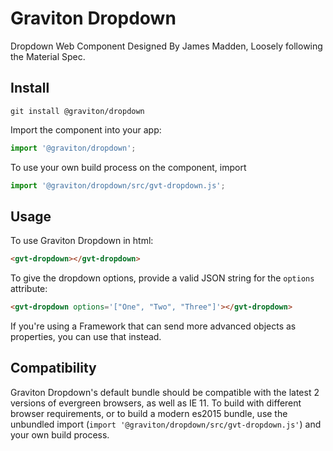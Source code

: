 # Graviton Dropdown
Dropdown Web Component Designed By James Madden, Loosely following the Material Spec.

## Install
```
git install @graviton/dropdown
```

Import the component into your app:
```js
import '@graviton/dropdown';
```
To use your own build process on the component, import
```js
import '@graviton/dropdown/src/gvt-dropdown.js';
```

## Usage

To use Graviton Dropdown in html:
```html
<gvt-dropdown></gvt-dropdown>
```

To give the dropdown options, provide a valid JSON string for the `options` attribute:
```html
<gvt-dropdown options='["One", "Two", "Three"]'></gvt-dropdown>
```

If you're using a Framework that can send more advanced objects as properties, you can use that instead.

## Compatibility

Graviton Dropdown's default bundle should be compatible with the latest 2 versions of evergreen browsers, as well as IE 11. To build with different browser requirements, or to build a modern es2015 bundle, use the unbundled import (`import '@graviton/dropdown/src/gvt-dropdown.js'`) and your own build process.